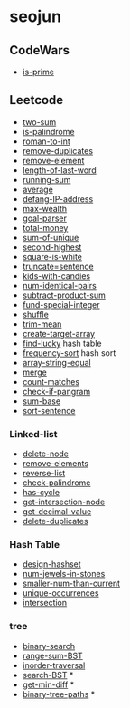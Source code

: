 # seojun

## CodeWars
- [is-prime](https://www.codewars.com/kata/5262119038c0985a5b00029f/train/javascript)

## Leetcode
- [two-sum](https://leetcode.com/problems/two-sum)
- [is-palindrome](https://leetcode.com/problems/palindrome-number)
- [roman-to-int](https://leetcode.com/problems/roman-to-integer)
- [remove-duplicates](https://leetcode.com/problems/remove-duplicates-from-sorted-array)
- [remove-element](https://leetcode.com/problems/remove-element)
- [length-of-last-word](https://leetcode.com/problems/length-of-last-word)
- [running-sum](https://leetcode.com/problems/running-sum-of-1d-array)
- [average](https://leetcode.com/problems/average-salary-excluding-the-minimum-and-maximum-salary)
- [defang-IP-address](https://leetcode.com/problems/defanging-an-ip-address/)
- [max-wealth](https://leetcode.com/problems/richest-customer-wealth/)
- [goal-parser](https://leetcode.com/problems/goal-parser-interpretation/)
- [total-money](https://leetcode.com/problems/calculate-money-in-leetcode-bank/)
- [sum-of-unique](https://leetcode.com/problems/sum-of-unique-elements/)
- [second-highest](https://leetcode.com/problems/second-largest-digit-in-a-string/)
- [square-is-white](https://leetcode.com/problems/determine-color-of-a-chessboard-square/)
- [truncate=sentence](https://leetcode.com/problems/truncate-sentence/)
- [kids-with-candies](https://leetcode.com/problems/kids-with-the-greatest-number-of-candies/)
- [num-identical-pairs](https://leetcode.com/problems/number-of-good-pairs/)
- [subtract-product-sum](https://leetcode.com/problems/subtract-the-product-and-sum-of-digits-of-an-integer/)
- [fund-special-integer](https://leetcode.com/problems/element-appearing-more-than-25-in-sorted-array/)
- [shuffle](https://leetcode.com/problems/shuffle-the-array/)
- [trim-mean](https://leetcode.com/problems/mean-of-array-after-removing-some-elements/)
- [create-target-array](https://leetcode.com/problems/create-target-array-in-the-given-order/)
- [find-lucky](https://leetcode.com/problems/find-lucky-integer-in-an-array/) hash table
- [frequency-sort](https://leetcode.com/problems/sort-array-by-increasing-frequency/) hash sort
- [array-string-equal](https://leetcode.com/problems/check-if-two-string-arrays-are-equivalent/)
- [merge](https://leetcode.com/problems/merge-sorted-array/)
- [count-matches](https://leetcode.com/problems/count-items-matching-a-rule/)
- [check-if-pangram](https://leetcode.com/problems/check-if-the-sentence-is-pangram/)
- [sum-base](https://leetcode.com/problems/sum-of-digits-in-base-k/)
- [sort-sentence](https://leetcode.com/problems/sorting-the-sentence/)

### Linked-list
- [delete-node](https://leetcode.com/problems/delete-node-in-a-linked-list/)
- [remove-elements](https://leetcode.com/problems/remove-linked-list-elements/)
- [reverse-list](https://leetcode.com/problems/reverse-linked-list/)
- [check-palindrome](https://leetcode.com/problems/palindrome-linked-list/)
- [has-cycle](https://leetcode.com/problems/linked-list-cycle/)
- [get-intersection-node](https://leetcode.com/problems/intersection-of-two-linked-lists/)
- [get-decimal-value](https://leetcode.com/problems/convert-binary-number-in-a-linked-list-to-integer/)
- [delete-duplicates](https://leetcode.com/problems/remove-duplicates-from-sorted-list/)

### Hash Table
- [design-hashset](https://leetcode.com/problems/design-hashset/)
- [num-jewels-in-stones](https://leetcode.com/problems/jewels-and-stones/)
- [smaller-num-than-current](https://leetcode.com/problems/how-many-numbers-are-smaller-than-the-current-number/)
- [unique-occurrences](https://leetcode.com/problems/unique-number-of-occurrences/)
- [intersection](https://leetcode.com/problems/intersection-of-two-arrays/)

### tree
- [binary-search](https://leetcode.com/problems/binary-search/)
- [range-sum-BST](https://leetcode.com/problems/range-sum-of-bst/)
- [inorder-traversal](https://leetcode.com/problems/binary-tree-inorder-traversal/)
- [search-BST](https://leetcode.com/problems/search-in-a-binary-search-tree/) *
- [get-min-diff](https://leetcode.com/problems/minimum-absolute-difference-in-bst/) *
- [binary-tree-paths](https://leetcode.com/problems/binary-tree-paths/) *